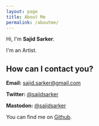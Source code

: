 ```yaml
---
layout: page
title: About Me
permalink: /aboutme/
---
```


Hi, I'm **Sajid Sarker**.

I'm an Artist.

## How can I contact you?

**Email:** [sajid.sarker@gmail.com](mailto:sajid.sarker@gmail.com)

**Twitter:** [@sajidsarker](https://www.twitter.com/sajidsarker)

**Mastodon:** <a rel="me" href="https://mastodon.social/@sajidsarker">@sajidsarker</a>

You can find me on [Github](https://www.github.com/sajidsarker).
